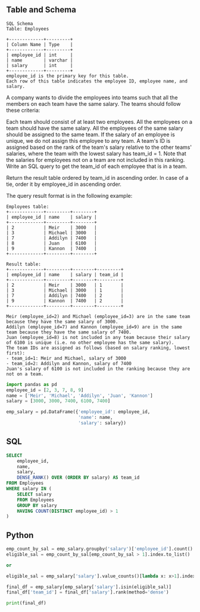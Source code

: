 ## Table and Schema

```
SQL Schema
Table: Employees

+-------------+---------+
| Column Name | Type    |
+-------------+---------+
| employee_id | int     |
| name        | varchar |
| salary      | int     |
+-------------+---------+
employee_id is the primary key for this table.
Each row of this table indicates the employee ID, employee name, and salary.
```

A company wants to divide the employees into teams such that all the members on each team have the same salary. The teams should follow these criteria:

Each team should consist of at least two employees.
All the employees on a team should have the same salary.
All the employees of the same salary should be assigned to the same team.
If the salary of an employee is unique, we do not assign this employee to any team.
A team's ID is assigned based on the rank of the team's salary relative to the other teams' salaries, where the team with the lowest salary has team_id = 1. Note that the salaries for employees not on a team are not included in this ranking.
Write an SQL query to get the team_id of each employee that is in a team.

Return the result table ordered by team_id in ascending order. In case of a tie, order it by employee_id in ascending order.

The query result format is in the following example:

```
Employees table:
+-------------+---------+--------+
| employee_id | name    | salary |
+-------------+---------+--------+
| 2           | Meir    | 3000   |
| 3           | Michael | 3000   |
| 7           | Addilyn | 7400   |
| 8           | Juan    | 6100   |
| 9           | Kannon  | 7400   |
+-------------+---------+--------+

Result table:
+-------------+---------+--------+---------+
| employee_id | name    | salary | team_id |
+-------------+---------+--------+---------+
| 2           | Meir    | 3000   | 1       |
| 3           | Michael | 3000   | 1       |
| 7           | Addilyn | 7400   | 2       |
| 9           | Kannon  | 7400   | 2       |
+-------------+---------+--------+---------+

Meir (employee_id=2) and Michael (employee_id=3) are in the same team because they have the same salary of 3000.
Addilyn (employee_id=7) and Kannon (employee_id=9) are in the same team because they have the same salary of 7400.
Juan (employee_id=8) is not included in any team because their salary of 6100 is unique (i.e. no other employee has the same salary).
The team IDs are assigned as follows (based on salary ranking, lowest first):
- team_id=1: Meir and Michael, salary of 3000
- team_id=2: Addilyn and Kannon, salary of 7400
Juan's salary of 6100 is not included in the ranking because they are not on a team.
```

```python
import pandas as pd
employee_id = [2, 3, 7, 8, 9]
name = ['Meir', 'Michael', 'Addilyn', 'Juan', 'Kannon']
salary = [3000, 3000, 7400, 6100, 7400]

emp_salary = pd.DataFrame({'employee_id': employee_id,
                           'name': name,
                           'salary': salary})
```

## SQL

```sql
SELECT 
    employee_id,
    name,
    salary,
    DENSE_RANK() OVER (ORDER BY salary) AS team_id
FROM Employees
WHERE salary IN (
    SELECT salary
    FROM Employees
    GROUP BY salary
    HAVING COUNT(DISTINCT employee_id) > 1
)
```

## Python

```python
emp_count_by_sal = emp_salary.groupby('salary')['employee_id'].count()
eligible_sal = emp_count_by_sal[emp_count_by_sal > 1].index.to_list()

or 

eligible_sal = emp_salary['salary'].value_counts()[lambda x: x>1].index.tolist()

final_df = emp_salary[emp_salary['salary'].isin(eligible_sal)]
final_df['team_id'] = final_df['salary'].rank(method='dense')

print(final_df)
```
